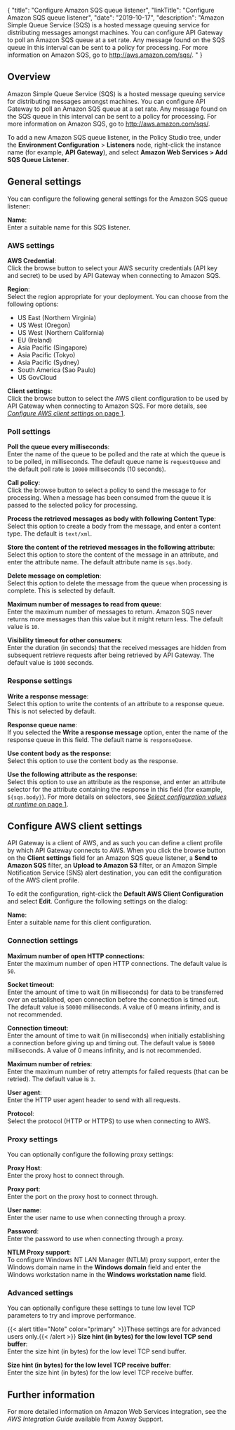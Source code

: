 {
"title": "Configure Amazon SQS queue listener",
"linkTitle": "Configure Amazon SQS queue listener",
"date": "2019-10-17",
"description": "Amazon Simple Queue Service (SQS) is a hosted message queuing service for distributing messages amongst machines. You can configure API Gateway to poll an Amazon SQS queue at a set rate. Any message found on the SQS queue in this interval can be sent to a policy for processing. For more information on Amazon SQS, go to <http://aws.amazon.com/sqs/>. "
}
﻿
<div id="p_general_aws_poller_over">

Overview
--------

Amazon Simple Queue Service (SQS) is a hosted message queuing service for distributing messages amongst machines. You can configure API Gateway to poll an Amazon SQS queue at a set rate. Any message found on the SQS queue in this interval can be sent to a policy for processing. For more information on Amazon SQS, go to <http://aws.amazon.com/sqs/>.

To add a new Amazon SQS queue listener, in the Policy Studio tree, under the **Environment Configuration** > **Listeners**
node, right-click the instance name (for example, **API Gateway**), and select **Amazon Web Services > Add SQS Queue Listener**.

</div>

<div id="p_general_aws_poller_config">

General settings
----------------

You can configure the following general settings for the Amazon SQS queue listener:

**Name**:\
Enter a suitable name for this SQS listener.

<div>

### AWS settings

**AWS Credential**:\
Click the browse button to select your AWS security credentials (API key and secret) to be used by API Gateway when connecting to Amazon SQS.

**Region**:\
Select the region appropriate for your deployment. You can choose from the following options:

-   US East (Northern Virginia)
-   US West (Oregon)
-   US West (Northern California)
-   EU (Ireland)
-   Asia Pacific (Singapore)
-   Asia Pacific (Tokyo)
-   Asia Pacific (Sydney)
-   South America (Sao Paulo)
-   US GovCloud

**Client settings**:\
Click the browse button to select the AWS client configuration to be used by API Gateway when connecting to Amazon SQS. For more details, see [*Configure AWS client settings* on page 1](#Configur).

</div>

<div>

### Poll settings

**Poll the queue <queueName> every <pollRate> milliseconds**:\
Enter the name of the queue to be polled and the rate at which the queue is to be polled, in milliseconds. The default queue name is `requestQueue`
and the default poll rate is `10000`
milliseconds (10 seconds).

**Call policy**:\
Click the browse button to select a policy to send the message to for processing. When a message has been consumed from the queue it is passed to the selected policy for processing.

**Process the retrieved messages as body with following Content Type**:\
Select this option to create a body from the message, and enter a content type. The default is `text/xml`.

**Store the content of the retrieved messages in the following attribute**:\
Select this option to store the content of the message in an attribute, and enter the attribute name. The default attribute name is `sqs.body`.

**Delete message on completion**:\
Select this option to delete the message from the queue when processing is complete. This is selected by default.

**Maximum number of messages to read from queue**:\
Enter the maximum number of messages to return. Amazon SQS never returns more messages than this value but it might return less. The default value is `10`.

**Visibility timeout for other consumers**:\
Enter the duration (in seconds) that the received messages are hidden from subsequent retrieve requests after being retrieved by API Gateway. The default value is `1000`
seconds.

</div>

<div>

### Response settings

**Write a response message**:\
Select this option to write the contents of an attribute to a response queue. This is not selected by default.

**Response queue name**:\
If you selected the **Write a response message**
option, enter the name of the response queue in this field. The default name is `responseQueue`.

**Use content body as the response**:\
Select this option to use the content body as the response.

**Use the following attribute as the response**:\
Select this option to use an attribute as the response, and enter an attribute selector for the attribute containing the response in this field (for example, `${sqs.body}`). For more details on selectors, see [*Select configuration values at runtime* on page 1](general_selector.htm).

</div>

</div>

<div id="p_general_aws_poller_clientconfig">

Configure AWS client settings
-----------------------------

API Gateway is a client of AWS, and as such you can define a client profile by which API Gateway connects to AWS. When you click the browse button on the **Client settings**
field for an Amazon SQS queue listener, a **Send to Amazon SQS**
filter, an **Upload to Amazon S3**
filter, or an Amazon Simple Notification Service (SNS) alert destination, you can edit the configuration of the AWS client profile.

To edit the configuration, right-click the **Default AWS Client Configuration**
and select **Edit**. Configure the following settings on the dialog:

**Name**:\
Enter a suitable name for this client configuration.

<div>

### Connection settings

**Maximum number of open HTTP connections**:\
Enter the maximum number of open HTTP connections. The default value is `50`.

**Socket timeout**:\
Enter the amount of time to wait (in milliseconds) for data to be transferred over an established, open connection before the connection is timed out. The default value is `50000`
milliseconds. A value of 0 means infinity, and is not recommended.

**Connection timeout**:\
Enter the amount of time to wait (in milliseconds) when initially establishing a connection before giving up and timing out. The default value is `50000`
milliseconds. A value of 0 means infinity, and is not recommended.

**Maximum number of retries**:\
Enter the maximum number of retry attempts for failed requests (that can be retried). The default value is `3`.

**User agent**:\
Enter the HTTP user agent header to send with all requests.

**Protocol**:\
Select the protocol (HTTP or HTTPS) to use when connecting to AWS.

</div>

<div>

### Proxy settings

You can optionally configure the following proxy settings:

**Proxy Host**:\
Enter the proxy host to connect through.

**Proxy port**:\
Enter the port on the proxy host to connect through.

**User name**:\
Enter the user name to use when connecting through a proxy.

**Password**:\
Enter the password to use when connecting through a proxy.

**NTLM Proxy support**:\
To configure Windows NT LAN Manager (NTLM) proxy support, enter the Windows domain name in the **Windows domain**
field and enter the Windows workstation name in the **Windows workstation name**
field.

</div>

<div>

### Advanced settings

You can optionally configure these settings to tune low level TCP parameters to try and improve performance.

{{< alert title="Note" color="primary" >}}These settings are for advanced users only.{{< /alert >}}
**Size hint (in bytes) for the low level TCP send buffer**:\
Enter the size hint (in bytes) for the low level TCP send buffer.

**Size hint (in bytes) for the low level TCP receive buffer**:\
Enter the size hint (in bytes) for the low level TCP receive buffer.

</div>

</div>

<div id="p_general_aws_poller_info">

Further information
-------------------

For more detailed information on Amazon Web Services integration, see the *AWS Integration Guide*
available from Axway Support.

</div>

